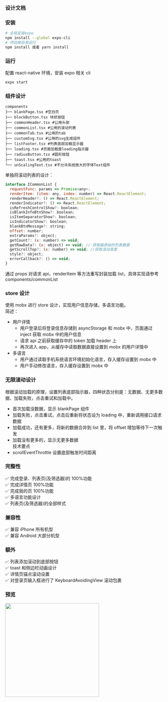 ### 设计文档

### 安装

```bash
# 全局安装expo
npm install --global expo-cli
# 项目根目录运行
npm install 或者 yarn install
```

### 运行

配置 react-native 环境，安装 expo 相关 cli

```bash
expo start
```

### 组件设计

```
components
├── blankPage.tsx #空白页
├── blockButton.tsx 块状按钮
├── commonHeader.tsx #公用头部
├── commonList.tsx #公用的滚动列表
├── commonTab.tsx #公用的tab
├── customSvg.tsx #公用的svg生成组件
├── listFooter.tsx #列表底部加载显示器
├── loading.tsx #页面加载是loading指示器
├── radiusButton.tsx #圆形按钮
├── toast.tsx #公用的toast
└── unScalingText.tsx #不允许系统放大的字体Text组件
```

单独将滚动列表的设计：

```js
interface ICommonList {
  requestFunc: params => Promise<any>;
  renderItem: (item: any, index: number) => React.ReactElement;
  renderHeader?: () => React.ReactElement;
  renderIndicator?: () => React.ReactElement;
  isRefreshControlShow?: boolean;
  isBlankInfoBtnShow?: boolean;
  isItemSeparatorShow?: boolean;
  isIndicatorShow?: boolean;
  blankBtnMessage?: string;
  offset: number;
  extraParams?: object;
  getCount?: (x: number) => void;
  getRawData?: (x: object) => void; // 获取最原始的列表数据
  getScrollTop?: (x: number) => void; //获取滚动高度
  style?: object;
  errorCallback?: () => void;
}
```

通过 props 对请求 api，renderItem 等方法重写封装加载 list，具体实现请参考 components/commonList

### store 设计

使用 mobx 进行 store 设计，实现用户信息存储，多语言功能。  
简述：

- 用户详情
  - 用户登录后将登录信息存储到 asyncStorage 和 mobx 中，页面通过 inject 获取 mobx 中的用户信息
  - 请求 api 之前获取缓存中的 token 加载 header 上
  - 再次进入 app，从缓存中读取数据直接设置到 mobx 的用户详情中
- 多语言
  - 用户通过读取手机系统语言环境初始化语言，存入缓存设置到 mobx 中
  - 用户手动修改语言，存入缓存设置到 mobx 中

### 无限滚动设计

根据滚动加载的原理，设置列表底部指示器，四种状态分别是：无数据、无更多数据、加载失败，点击重试和加载中。

- 首次加载没数据，显示 blankPage 组件
- 加载失败，点击重试，点击后重新将状态设为 loading 中，重新调用接口请求数据
- 加载成功，还有更多，将新的数据合并到 list 里，将 offset 增加等待下一次触发
- 加载没有更多的，显示无更多数据  
  技术要点
- scrollEventThrottle 设置底部触发时间距离

### 完整性

✅ 完成登录、列表页(及筛选器)的 100%功能  
✅ 完成详情页 100%功能  
✅ 完成我的页 100%功能  
✅ 多语言功能设计  
✅ 列表页(及筛选器)的全部样式

### 兼容性

✅ 兼容 iPhone 所有机型  
✅ 兼容 Android 大部分机型

### 额外

✅ 列表添加滚动到底部按钮  
✅ toast 和侧边栏动画设计  
✅ 详情页锚点滚动设置  
✅ 对登录页输入框进行了 KeyboardAvoidingView 滚动包裹

### 预览

<img src="./display/gif1.gif" width="300"/>
